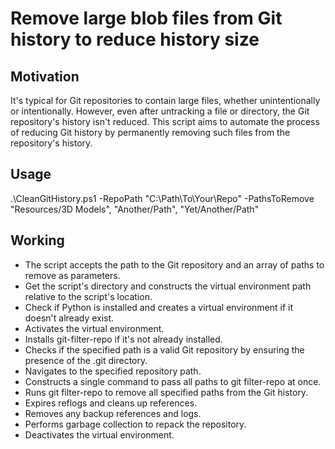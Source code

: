 # Remove large blob files from Git history to reduce history size


## Motivation
It's typical for Git repositories to contain large files, whether unintentionally or intentionally. However, even after untracking a file or directory, the Git repository's history isn't reduced. This script aims to automate the process of reducing Git history by permanently removing such files from the repository's history.

## Usage
.\CleanGitHistory.ps1 -RepoPath "C:\Path\To\Your\Repo" -PathsToRemove "Resources/3D Models", "Another/Path", "Yet/Another/Path"


## Working
- The script accepts the path to the Git repository and an array of paths to remove as parameters.
- Get the script's directory and constructs the virtual environment path relative to the script's location.
- Check if Python is installed and creates a virtual environment if it doesn't already exist.
- Activates the virtual environment.
- Installs git-filter-repo if it's not already installed.
- Checks if the specified path is a valid Git repository by ensuring the presence of the .git directory.
- Navigates to the specified repository path.
- Constructs a single command to pass all paths to git filter-repo at once.
- Runs git filter-repo to remove all specified paths from the Git history.
- Expires reflogs and cleans up references.
- Removes any backup references and logs.
- Performs garbage collection to repack the repository.
- Deactivates the virtual environment.